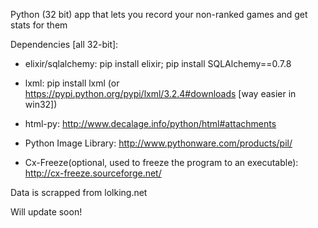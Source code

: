 Python (32 bit) app that lets you record your non-ranked games and get stats for them

Dependencies [all 32-bit]:

* elixir/sqlalchemy: pip install elixir; pip install SQLAlchemy==0.7.8

* lxml: pip install lxml (or https://pypi.python.org/pypi/lxml/3.2.4#downloads [way easier in win32])

* html-py: http://www.decalage.info/python/html#attachments

* Python Image Library: http://www.pythonware.com/products/pil/

* Cx-Freeze(optional, used to freeze the program to an executable): http://cx-freeze.sourceforge.net/

Data is scrapped from lolking.net

Will update soon!
